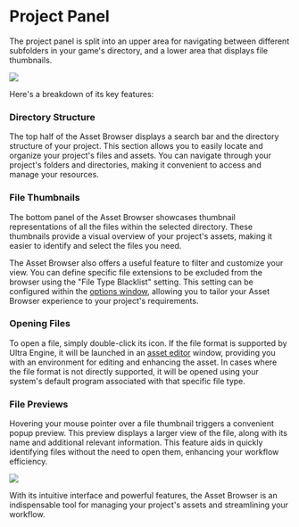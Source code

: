 # Project Panel

The project panel is split into an upper area for navigating between different subfolders in your game's directory, and a lower area that displays file thumbnails.

![](https://github.com/UltraEngine/Documentation/blob/master/Images/assetbrowser.png?raw=true)

Here's a breakdown of its key features:

### Directory Structure
The top half of the Asset Browser displays a search bar and the directory structure of your project. This section allows you to easily locate and organize your project's files and assets. You can navigate through your project's folders and directories, making it convenient to access and manage your resources.

### File Thumbnails
The bottom panel of the Asset Browser showcases thumbnail representations of all the files within the selected directory. These thumbnails provide a visual overview of your project's assets, making it easier to identify and select the files you need.

The Asset Browser also offers a useful feature to filter and customize your view. You can define specific file extensions to be excluded from the browser using the "File Type Blacklist" setting. This setting can be configured within the [options window](optionswindow.md), allowing you to tailor your Asset Browser experience to your project's requirements.

### Opening Files
To open a file, simply double-click its icon. If the file format is supported by Ultra Engine, it will be launched in an [asset editor](asseteditor.md) window, providing you with an environment for editing and enhancing the asset. In cases where the file format is not directly supported, it will be opened using your system's default program associated with that specific file type.

### File Previews
Hovering your mouse pointer over a file thumbnail triggers a convenient popup preview. This preview displays a larger view of the file, along with its name and additional relevant information. This feature aids in quickly identifying files without the need to open them, enhancing your workflow efficiency.

![](https://github.com/UltraEngine/Documentation/blob/master/Images/filepreview.png?raw=true)

With its intuitive interface and powerful features, the Asset Browser is an indispensable tool for managing your project's assets and streamlining your workflow.
